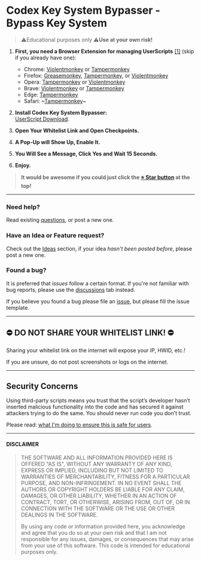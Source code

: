 # Codex Key System Bypasser - Bypass Key System

> ⚠️Educational purposes only
> ⚠️**Use at your own risk!**

1. **First, you need a Browser Extension for managing UserScripts** [[1]][userscrips_faq] (skip if you already have one):  
   * Chrome: [Violentmonkey][chrome_violentmonkey] or [Tampermonkey][chrome_tampermonkey]
   * Firefox: [Greasemonkey][firefox_greasemonkey], [Tampermonkey][firefox_tampermonkey], or [Violentmonkey][firefox_violentmonkey]  
   * Opera: [Tampermonkey][opera_tampermonkey] or [Violentmonkey][opera_violentmonkey]
   * Brave: [Violentmonkey][chrome_violentmonkey] or [Tampermonkey][chrome_tampermonkey]
   * Edge: [Tampermonkey][edge_tampermonkey]  
   * Safari: ~[Tampermonkey][safari_tampermonkey]~

2. **Install Codex Key System Bypasser:**  
   [UserScript Download](https://www.tampermonkey.net/script_installation.php#url=github/release).

3. **Open Your Whitelist Link and Open Checkpoints.**

4. **A Pop-Up will Show Up, Enable It.**

5. **You Will See a Message, Click Yes and Wait 15 Seconds.**

6. **Enjoy.**

> **It would be awesome if you could just click the [⭐️ Star button](https://github.com/falpearx/Codex-Key-System-Bypasser) at the top!**

----

### Need help?
Read existing [questions](https://github.com/falpearx/Codex-Key-System-Bypasser/discussions), or post a new one.

### Have an Idea or Feature request?
Check out the [Ideas][ideas] section, if your idea _hasn't been posted before_, please post a new one.

### Found a bug?
It is preferred that _issues_ follow a certain format. If you're not familiar with bug reports, please use the [discussions][discussions] tab instead.

If you believe you found a bug please file an [issue](https://github.com/falpearx/Codex-Key-System-Bypasser/issues), but please fill the issue template.

----

## ⛔️ DO NOT SHARE YOUR WHITELIST LINK! ⛔️ ##
Sharing your whitelist link on the internet will expose your IP, HWID, etc.!

If you are unsure, do not post screenshots or logs on the internet.

----

## Security Concerns

Using third-party scripts means you trust that the script’s developer hasn’t inserted malicious functionality into the code and has secured it against attackers trying to do the same. You should never run code you don't trust.

Please read: [what I'm doing to ensure this is safe for users][security_policy].

----

#### DISCLAIMER

> THE SOFTWARE AND ALL INFORMATION PROVIDED HERE IS OFFERED "AS IS", WITHOUT ANY WARRANTY OF ANY KIND, EXPRESS OR IMPLIED, INCLUDING BUT NOT LIMITED TO WARRANTIES OF MERCHANTABILITY, FITNESS FOR A PARTICULAR PURPOSE, AND NON-INFRINGEMENT. IN NO EVENT SHALL THE AUTHORS OR COPYRIGHT HOLDERS BE LIABLE FOR ANY CLAIM, DAMAGES, OR OTHER LIABILITY, WHETHER IN AN ACTION OF CONTRACT, TORT, OR OTHERWISE, ARISING FROM, OUT OF, OR IN CONNECTION WITH THE SOFTWARE OR THE USE OR OTHER DEALINGS IN THE SOFTWARE.
>
> By using any code or information provided here, you acknowledge and agree that you do so at your own risk and that I am not responsible for any issues, damages, or consequences that may arise from your use of this software. This code is intended for educational purposes only.


<!-- links -->
  [userscrips_faq]: https://en.wikipedia.org/wiki/Userscript
  [greasyfork_icon]: https://user-images.githubusercontent.com/3372598/166113712-1bc3d654-1342-4f1e-9845-21c3b21524b1.png
  [openuserjs_icon]: https://user-images.githubusercontent.com/3372598/166113714-5a2ede39-8d66-43a8-b5da-8f1897cb3121.png
  [greasyfork_moderation]: https://greasyfork.org/en/moderator_actions

  [issues]: https://github.com/falpearx/Codex-Key-System-Bypasser/issues
  [issues_open]: https://github.com/falpearx/Codex-Key-System-Bypasser/issues
  [issues_closed]: https://github.com/falpearx/Codex-Key-System-Bypasser/issues
  [prs]: https://github.com/falpearx/Codex-Key-System-Bypasser/pulls
  [pr_open]: https://github.com/falpearx/Codex-Key-System-Bypasser/pulls
  [prs_closed]: https://github.com/falpearx/Codex-Key-System-Bypasser/pulls
  [forks]: https://github.com/falpearx/Codex-Key-System-Bypasser/network/members

  [wiki]: https://github.com/falpearx/Codex-Key-System-Bypasser/wiki
  [discussions]: https://github.com/falpearx/Codex-Key-System-Bypasser/discussions
  [ideas]: https://github.com/falpearx/Codex-Key-System-Bypasser/discussions/categories/2-ideas
  [questions]: https://github.com/falpearx/Codex-Key-System-Bypasser/discussions/categories/1-questions-answers
  [security_policy]: https://github.com/falpearx/Codex-Key-System-Bypasser/wiki/Security-Policy

<!-- Extensions -->
  [chrome_violentmonkey]: https://chrome.google.com/webstore/detail/violent-monkey/jinjaccalgkegednnccohejagnlnfdag
  [chrome_tampermonkey]: https://chrome.google.com/webstore/detail/tampermonkey/dhdgffkkebhmkfjojejmpbldmpobfkfo
  [firefox_greasemonkey]: https://addons.mozilla.org/firefox/addon/greasemonkey/
  [firefox_tampermonkey]: https://addons.mozilla.org/firefox/addon/tampermonkey/
  [firefox_violentmonkey]: https://addons.mozilla.org/firefox/addon/violentmonkey/
  [safari_tampermonkey]: https://github.com/victornpb/undiscord/issues/91#issuecomment-654514364
  [edge_tampermonkey]: https://microsoftedge.microsoft.com/addons/detail/tampermonkey/iikmkjmpaadaobahmlepeloendndfphd
  [opera_tampermonkey]: https://addons.opera.com/extensions/details/tampermonkey-beta/
  [opera_violentmonkey]: https://addons.opera.com/extensions/details/violent-monkey/
  
